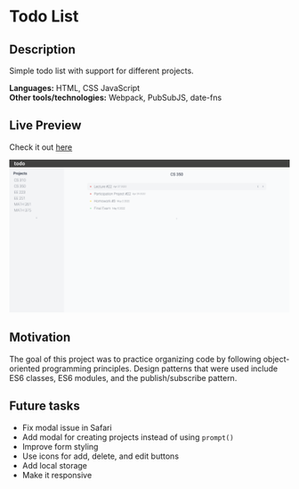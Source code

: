 # Todo List

## Description

Simple todo list with support for different projects.

**Languages:** HTML, CSS JavaScript  
**Other tools/technologies:** Webpack, PubSubJS, date-fns

## Live Preview

Check it out [here](https://wzhengg.github.io/odin-todo-list/)  

![Website screenshot](./website-screenshot.png)

## Motivation

The goal of this project was to practice organizing code by following 
object-oriented programming principles. Design patterns that were used include 
ES6 classes, ES6 modules, and the publish/subscribe pattern.

## Future tasks
* Fix modal issue in Safari
* Add modal for creating projects instead of using `prompt()`
* Improve form styling
* Use icons for add, delete, and edit buttons
* Add local storage
* Make it responsive